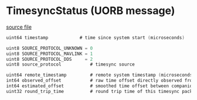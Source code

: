 # TimesyncStatus (UORB message)



[source file](https://github.com/PX4/PX4-Autopilot/blob/release/1.15/msg/TimesyncStatus.msg)

```c
uint64 timestamp            # time since system start (microseconds)

uint8 SOURCE_PROTOCOL_UNKNOWN = 0
uint8 SOURCE_PROTOCOL_MAVLINK = 1
uint8 SOURCE_PROTOCOL_DDS     = 2
uint8 source_protocol           # timesync source

uint64 remote_timestamp         # remote system timestamp (microseconds)
int64 observed_offset           # raw time offset directly observed from this timesync packet (microseconds)
int64 estimated_offset          # smoothed time offset between companion system and PX4 (microseconds)
uint32 round_trip_time          # round trip time of this timesync packet (microseconds)

```
